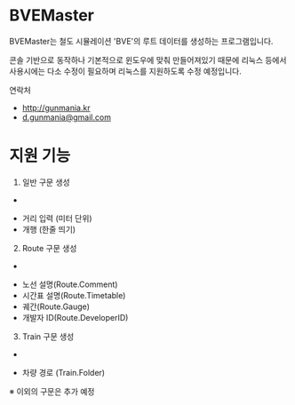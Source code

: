 BVEMaster
=========

BVEMaster는 철도 시뮬레이션 'BVE'의 루트 데이터를 생성하는 프로그램입니다. 

콘솔 기반으로 동작하나 기본적으로 윈도우에 맞춰 만들어져있기 때문에 리눅스 등에서 사용시에는 다소 수정이 필요하며 리눅스를 지원하도록 수정 예정입니다.

연락처
* http://gunmania.kr
* d.gunmania@gmail.com

지원 기능
===
1. 일반 구문 생성
-
* 거리 입력 (미터 단위)
* 개행 (한줄 띄기)
2. Route 구문 생성
-
* 노선 설명(Route.Comment)
* 시간표 설명(Route.Timetable)
* 궤간(Route.Gauge)
* 개발자 ID(Route.DeveloperID)
3. Train 구문 생성
-
* 차량 경로 (Train.Folder)

※ 이외의 구문은 추가 예정

